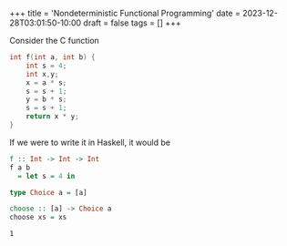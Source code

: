 +++
title = 'Nondeterministic Functional Programming'
date = 2023-12-28T03:01:50-10:00
draft = false
tags = []
+++


Consider the C function
```c
int f(int a, int b) {
    int s = 4;
    int x,y;
    x = a * s;
    s = s + 1;
    y = b * s;
    s = s + 1;
    return x * y;
}
```
If we were to write it in Haskell, it would be
```haskell
f :: Int -> Int -> Int
f a b
  = let s = 4 in 
```





```Haskell
type Choice a = [a]

choose :: [a] -> Choice a
choose xs = xs
```

`1`

